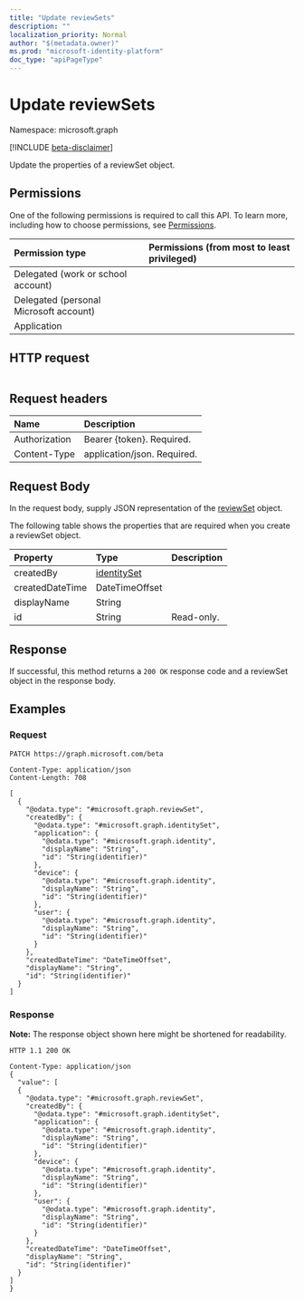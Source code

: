 ```yaml
---
title: "Update reviewSets"
description: ""
localization_priority: Normal
author: "$(metadata.owner)"
ms.prod: "microsoft-identity-platform"
doc_type: "apiPageType"
---
```


# Update reviewSets

Namespace: microsoft.graph

[!INCLUDE [beta-disclaimer](../../includes/beta-disclaimer.md)]

Update the properties of a reviewSet object.

## Permissions

One of the following permissions is required to call this API. To learn more, including how to choose permissions, see [Permissions](/graph/permissions-reference).

| Permission type                        | Permissions (from most to least privileged) |
| :------------------------------------- | :------------------------------------------ |
| Delegated (work or school account)     |                                             |
| Delegated (personal Microsoft account) |                                             |
| Application                            |                                             |

## HTTP request

<!-- {
  "blockType": "ignored"
}
-->

```http

```

## Request headers

| Name          | Description                 |
| :------------ | :-------------------------- |
| Authorization | Bearer {token}. Required.   |
| Content-Type  | application/json. Required. |

## Request Body

In the request body, supply JSON representation of the [reviewSet](../resources/-reviewset.md) object.

<!-- Actions and Functions -->

<!-- CRUD Methods -->

The following table shows the properties that are required when you create a reviewSet object.

| Property        | Type                                       | Description |
| :-------------- | :----------------------------------------- | :---------- |
| createdBy       | [identitySet](../resources/identityset.md) |             |
| createdDateTime | DateTimeOffset                             |             |
| displayName     | String                                     |             |
| id              | String                                     | Read-only.  |

## Response

If successful, this method returns a `200 OK` response code and a reviewSet object in the response body.

## Examples

### Request

<!-- {
  "blockType": "request",
  "name": "update_reviewsets"
}
-->

```http
PATCH https://graph.microsoft.com/beta

Content-Type: application/json
Content-Length: 708

[
  {
    "@odata.type": "#microsoft.graph.reviewSet",
    "createdBy": {
      "@odata.type": "#microsoft.graph.identitySet",
      "application": {
        "@odata.type": "#microsoft.graph.identity",
        "displayName": "String",
        "id": "String(identifier)"
      },
      "device": {
        "@odata.type": "#microsoft.graph.identity",
        "displayName": "String",
        "id": "String(identifier)"
      },
      "user": {
        "@odata.type": "#microsoft.graph.identity",
        "displayName": "String",
        "id": "String(identifier)"
      }
    },
    "createdDateTime": "DateTimeOffset",
    "displayName": "String",
    "id": "String(identifier)"
  }
]

```

### Response

**Note:** The response object shown here might be shortened for readability.

<!-- {
  "blockType": "response",
  "truncated": true,
  "@odata.type": "$(this.ReturnTypeFullName)"
}
-->

```http
HTTP 1.1 200 OK

Content-Type: application/json
{
  "value": [
  {
    "@odata.type": "#microsoft.graph.reviewSet",
    "createdBy": {
      "@odata.type": "#microsoft.graph.identitySet",
      "application": {
        "@odata.type": "#microsoft.graph.identity",
        "displayName": "String",
        "id": "String(identifier)"
      },
      "device": {
        "@odata.type": "#microsoft.graph.identity",
        "displayName": "String",
        "id": "String(identifier)"
      },
      "user": {
        "@odata.type": "#microsoft.graph.identity",
        "displayName": "String",
        "id": "String(identifier)"
      }
    },
    "createdDateTime": "DateTimeOffset",
    "displayName": "String",
    "id": "String(identifier)"
  }
]
}

```
